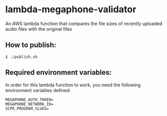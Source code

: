 # lambda-megaphone-validator
An AWS lambda function that compares the file sizes of recently uploaded audio files with the original files

## How to publish:

```
$ ./publish.sh
```

## Required environment variables:

In order for this lambda function to work, you need the following environment variables defined:

```
MEGAPHONE_AUTH_TOKEN=
MEGAPHONE_NETWORK_ID=
SCPR_PROGRAM_SLUGS=
```

